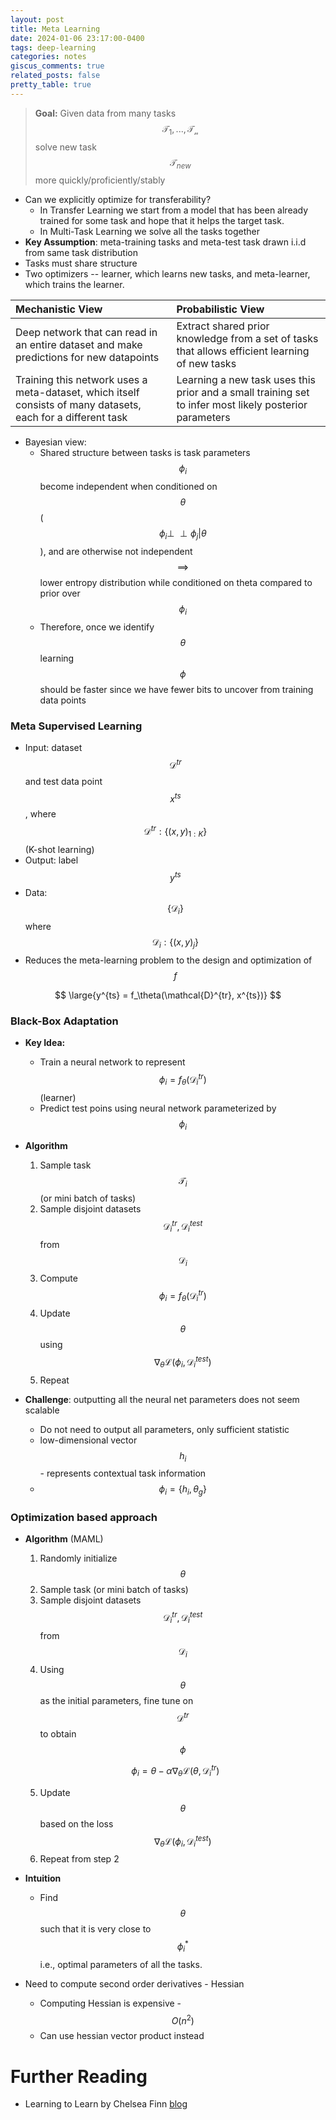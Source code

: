 ```yaml
---
layout: post
title: Meta Learning
date: 2024-01-06 23:17:00-0400
tags: deep-learning
categories: notes
giscus_comments: true
related_posts: false
pretty_table: true
---
```



>**Goal:** Given data from many tasks $$ \mathcal{T}_1, ..., \mathcal{T_n} $$ solve new task $$ \mathcal{T}_{new} $$ more quickly/proficiently/stably

- Can we explicitly optimize for transferability?
	- In Transfer Learning we start from a model that has been already trained for some task and hope that it helps the target task.
	- In Multi-Task Learning we solve all the tasks together
- **Key Assumption**: meta-training tasks and meta-test task drawn i.i.d from same task distribution
- Tasks must share structure
- Two optimizers -- learner, which learns new tasks, and meta-learner, which trains the learner. 

| Mechanistic View | Probabilistic View |
| :---- | :---- |
| Deep network that can read in an entire dataset and make predictions for new datapoints | Extract shared prior knowledge from a set of tasks that allows efficient learning of new tasks |
| Training this network uses a meta-dataset, which itself consists of many datasets, each for a different task | Learning a new task uses this prior and a small training set to infer most likely posterior parameters |


- Bayesian view: 
	- Shared structure between tasks is task parameters $$ \phi_i $$ become independent when conditioned on $$ \theta $$ ($$ \phi_i \perp\!\!\!\perp \phi_j \vert \theta $$), and are otherwise not independent $$ \implies $$ lower entropy distribution while conditioned on theta compared to prior over $$ \phi_i $$ 
	- Therefore, once we identify $$ \theta $$ learning $$ \phi $$ should be faster since we have fewer bits to uncover from training data points

### Meta Supervised Learning

- Input: dataset $$ \mathcal{D}^{tr} $$ and test data point $$ x^{ts} $$, where $$ \mathcal{D}^{tr} : \{(x, y)_{1:K}\} $$ (K-shot learning)
- Output: label $$ y^{ts} $$
- Data: $$ \{\mathcal{D}_i\} $$ where $$ \mathcal{D}_i : \{(x, y)_j\} $$
- Reduces the meta-learning problem to the design and optimization of $$ f $$ 

$$ \large{y^{ts} = f_\theta(\mathcal{D}^{tr}, x^{ts})} $$

### Black-Box Adaptation

- **Key Idea:**
	- Train a neural network to represent $$ \phi_i = f_\theta(\mathcal{D}^{tr}_i) $$ (learner)
	- Predict test poins using neural network parameterized by $$ \phi_i $$ 

- **Algorithm**
	1. Sample task $$ \mathcal{T}_i $$  (or mini batch of tasks)
	2. Sample disjoint datasets $$ \mathcal{D}^{tr}_i, \mathcal{D}^{test}_i $$  from $$ \mathcal{D}_i $$  
	3. Compute $$ \phi_i = f_\theta(\mathcal{D}^{tr}_i) $$ 
	4. Update $$ \theta $$  using $$ \nabla_\theta \mathcal{L}(\phi_i, \mathcal{D}^{test}_i) $$ 
	5. Repeat

- **Challenge**: outputting all the neural net parameters does not seem scalable 
	- Do not need to output all parameters, only sufficient statistic
	- low-dimensional vector $$ h_i $$ - represents contextual task information
	- $$\phi_i = \{h_i, \theta_g\} $$

### Optimization based approach

- **Algorithm** (MAML)
	1. Randomly initialize $$ \theta $$
	2. Sample task (or mini batch of tasks)
	3. Sample disjoint datasets $$ \mathcal{D}^{tr}_i, \mathcal{D}^{test}_i $$ from $$ \mathcal{D}_i $$ 
	4. Using $$ \theta $$ as the initial parameters, fine tune on $$ \mathcal{D}^{tr} $$ to obtain $$ \phi $$ 
	
	$$\phi_i = \theta - \alpha \nabla_\theta \mathcal{L}(\theta, \mathcal{D}_i^{tr})$$

	5. Update $$ \theta $$ based on the loss $$ \nabla_\theta \mathcal{L}(\phi_i, \mathcal{D}^{test}_i) $$
	6. Repeat from step 2

- **Intuition**
	- Find $$ \theta $$ such that it is very close to $$ \phi_i^* $$ i.e., optimal parameters of all the tasks. 
- Need to compute second order derivatives - Hessian
	- Computing Hessian is expensive - $$ O(n^2) $$ 
	- Can use hessian vector product instead


# Further Reading
- Learning to Learn by Chelsea Finn [blog](https://bair.berkeley.edu/blog/2017/07/18/learning-to-learn/)